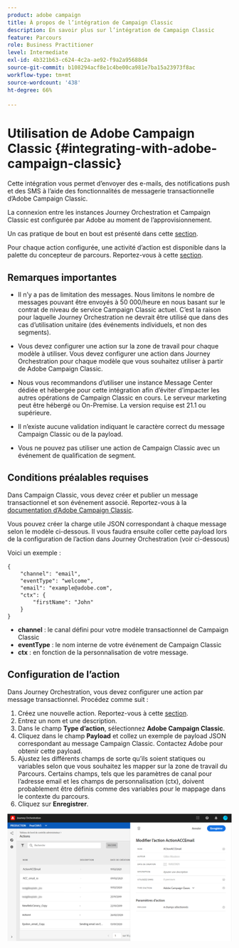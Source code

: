 ```yaml
---
product: adobe campaign
title: À propos de l’intégration de Campaign Classic
description: En savoir plus sur l’intégration de Campaign Classic
feature: Parcours
role: Business Practitioner
level: Intermediate
exl-id: 4b321b63-c624-4c2a-ae92-f9a2a95688d4
source-git-commit: b108294acf8e1c4be00ca981e7ba15a23973f8ac
workflow-type: tm+mt
source-wordcount: '438'
ht-degree: 66%

---
```


# Utilisation de Adobe Campaign Classic {#integrating-with-adobe-campaign-classic}

Cette intégration vous permet d’envoyer des e-mails, des notifications push et des SMS à l’aide des fonctionnalités de messagerie transactionnelle d’Adobe Campaign Classic.

La connexion entre les instances Journey Orchestration et Campaign Classic est configurée par Adobe au moment de l’approvisionnement.

Un cas pratique de bout en bout est présenté dans cette [section](../usecase/campaign-classic-use-case.md).

Pour chaque action configurée, une activité d’action est disponible dans la palette du concepteur de parcours. Reportez-vous à cette [section](../building-journeys/using-adobe-campaign-classic.md).

## Remarques importantes

* Il n’y a pas de limitation des messages. Nous limitons le nombre de messages pouvant être envoyés à 50 000/heure en nous basant sur le contrat de niveau de service Campaign Classic actuel. C’est la raison pour laquelle Journey Orchestration ne devrait être utilisé que dans des cas d’utilisation unitaire (des événements individuels, et non des segments).

* Vous devez configurer une action sur la zone de travail pour chaque modèle à utiliser. Vous devez configurer une action dans Journey Orchestration pour chaque modèle que vous souhaitez utiliser à partir de Adobe Campaign Classic.

* Nous vous recommandons d’utiliser une instance Message Center dédiée et hébergée pour cette intégration afin d’éviter d’impacter les autres opérations de Campaign Classic en cours. Le serveur marketing peut être hébergé ou On-Premise. La version requise est 21.1 ou supérieure.

* Il n’existe aucune validation indiquant le caractère correct du message Campaign Classic ou de la payload.

* Vous ne pouvez pas utiliser une action de Campaign Classic avec un événement de qualification de segment.

## Conditions préalables requises

Dans Campaign Classic, vous devez créer et publier un message transactionnel et son événement associé. Reportez-vous à la [documentation d’Adobe Campaign Classic](https://experienceleague.adobe.com/docs/campaign-classic/using/transactional-messaging/introduction/about-transactional-messaging.html?lang=fr#transactional-messaging).

Vous pouvez créer la charge utile JSON correspondant à chaque message selon le modèle ci-dessous. Il vous faudra ensuite coller cette payload lors de la configuration de l’action dans Journey Orchestration (voir ci-dessous)

Voici un exemple :

```
{
    "channel": "email",
    "eventType": "welcome",
    "email": "example@adobe.com",
    "ctx": {
        "firstName": "John"
    }
}
```

* **channel** : le canal défini pour votre modèle transactionnel de Campaign Classic
* **eventType** : le nom interne de votre événement de Campaign Classic
* **ctx** : en fonction de la personnalisation de votre message.

## Configuration de l’action

Dans Journey Orchestration, vous devez configurer une action par message transactionnel. Procédez comme suit :

1. Créez une nouvelle action. Reportez-vous à cette [section](../action/action.md).
1. Entrez un nom et une description.
1. Dans le champ **Type d’action**, sélectionnez **Adobe Campaign Classic**.
1. Cliquez dans le champ **Payload** et collez un exemple de payload JSON correspondant au message Campaign Classic. Contactez Adobe pour obtenir cette payload.
1. Ajustez les différents champs de sorte qu’ils soient statiques ou variables selon que vous souhaitez les mapper sur la zone de travail du Parcours. Certains champs, tels que les paramètres de canal pour l’adresse email et les champs de personnalisation (ctx), doivent probablement être définis comme des variables pour le mappage dans le contexte du parcours.
1. Cliquez sur **Enregistrer**.

![](../assets/accintegration1.png)



